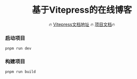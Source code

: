 <h1 align="center" style='margin-top: -20px'>基于Vitepress的在线博客</h1>

<p align="center">
  🔥 <a href="https://vitepress.vuejs.org/">Vitepress文档地址</a>
  🔥 <a href="https://yinzhuo19970516.github.io/">项目文档</a>🔥
</p>

<h3>启动项目</h3>

```
pnpm run dev
```
<h3>构建项目</h3>

```
pnpm run build
```

